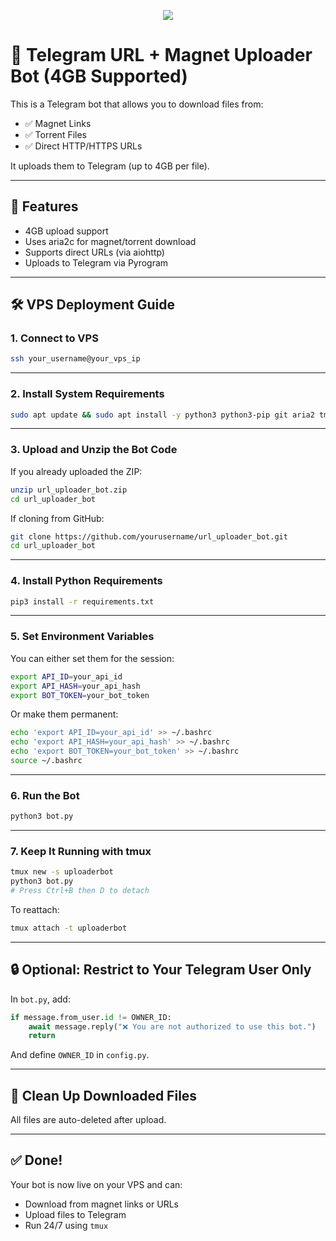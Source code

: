 
<p align="center"><a href="https://dashboard.heroku.com/new?template=https://github.com/demonlord2002/demonurl"> <img src="https://www.herokucdn.com/deploy/button.svg"></a></p>


# 🚀 Telegram URL + Magnet Uploader Bot (4GB Supported)

This is a Telegram bot that allows you to download files from:
- ✅ Magnet Links
- ✅ Torrent Files
- ✅ Direct HTTP/HTTPS URLs

It uploads them to Telegram (up to 4GB per file).

---

## 🧰 Features

- 4GB upload support
- Uses aria2c for magnet/torrent download
- Supports direct URLs (via aiohttp)
- Uploads to Telegram via Pyrogram

---

## 🛠️ VPS Deployment Guide

### 1. Connect to VPS

```bash
ssh your_username@your_vps_ip
```

---

### 2. Install System Requirements

```bash
sudo apt update && sudo apt install -y python3 python3-pip git aria2 tmux unzip
```

---

### 3. Upload and Unzip the Bot Code

If you already uploaded the ZIP:

```bash
unzip url_uploader_bot.zip
cd url_uploader_bot
```

If cloning from GitHub:

```bash
git clone https://github.com/yourusername/url_uploader_bot.git
cd url_uploader_bot
```

---

### 4. Install Python Requirements

```bash
pip3 install -r requirements.txt
```

---

### 5. Set Environment Variables

You can either set them for the session:

```bash
export API_ID=your_api_id
export API_HASH=your_api_hash
export BOT_TOKEN=your_bot_token
```

Or make them permanent:

```bash
echo 'export API_ID=your_api_id' >> ~/.bashrc
echo 'export API_HASH=your_api_hash' >> ~/.bashrc
echo 'export BOT_TOKEN=your_bot_token' >> ~/.bashrc
source ~/.bashrc
```

---

### 6. Run the Bot

```bash
python3 bot.py
```

---

### 7. Keep It Running with tmux

```bash
tmux new -s uploaderbot
python3 bot.py
# Press Ctrl+B then D to detach
```

To reattach:

```bash
tmux attach -t uploaderbot
```

---

## 🔒 Optional: Restrict to Your Telegram User Only

In `bot.py`, add:

```python
if message.from_user.id != OWNER_ID:
    await message.reply("❌ You are not authorized to use this bot.")
    return
```

And define `OWNER_ID` in `config.py`.

---

## 🧹 Clean Up Downloaded Files

All files are auto-deleted after upload.

---

## ✅ Done!

Your bot is now live on your VPS and can:
- Download from magnet links or URLs
- Upload files to Telegram
- Run 24/7 using `tmux`

